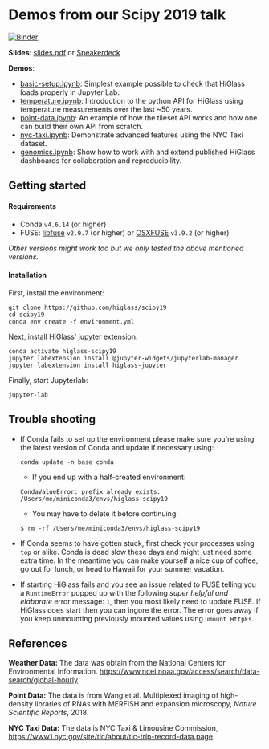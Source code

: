 # Demos from our Scipy 2019 talk

[![Binder](http://mybinder.org/badge.svg)](https://mybinder.org/v2/gh/higlass/scipy19/master?urlpath=lab)

**Slides**: [slides.pdf](slides.pdf) or [Speakerdeck](https://speakerdeck.com/flekschas/to-a-billion-and-beyond-how-to-visually-explore-compare-and-share-large-quantitative-datasets-with-higlass)

**Demos**:
- [basic-setup.ipynb](basic-setup.ipynb): Simplest example possible to check that HiGlass loads properly in Jupyter Lab.
- [temperature.ipynb](temperature.ipynb): Introduction to the python API for HiGlass using temperature measurements over the last \~50 years.
- [point-data.ipynb](point-data.ipynb): An example of how the tileset API works and how one can build their own API from scratch.
- [nyc-taxi.ipynb](nyc-taxi.ipynb): Demonstrate advanced features using the NYC Taxi dataset.
- [genomics.ipynb](genomics.ipynb): Show how to work with and extend published HiGlass dashboards for collaboration and reproducibility.

## Getting started

#### Requirements

- Conda `v4.6.14` (or higher)
- FUSE: [libfuse](https://github.com/libfuse/libfuse) `v2.9.7` (or higher) or [OSXFUSE](https://osxfuse.github.io/) `v3.9.2` (or higher)

_Other versions might work too but we only tested the above mentioned versions._

#### Installation

First, install the environment:

```
git clone https://github.com/higlass/scipy19
cd scipy19
conda env create -f environment.yml
```

Next, install HiGlass' jupyter extension:

```
conda activate higlass-scipy19
jupyter labextension install @jupyter-widgets/jupyterlab-manager
jupyter labextension install higlass-jupyter
```

Finally, start Jupyterlab:

```
jupyter-lab
```

## Trouble shooting

- If Conda fails to set up the environment please make sure you're using the latest version of Conda and update if necessary using:

   ```
   conda update -n base conda
   ```
   
   - If you end up with a half-created environment:
   
   ```
   CondaValueError: prefix already exists: /Users/me/miniconda3/envs/higlass-scipy19
   ```
   
   - You may have to delete it before continuing:
   
   ```
   $ rm -rf /Users/me/miniconda3/envs/higlass-scipy19
   ```

- If Conda seems to have gotten stuck, first check your processes using `top` or alike. Conda is dead slow these days and might just need some extra time. In the meantime you can make yourself a nice cup of coffee, go out for lunch, or head to Hawaii for your summer vacation.

- If starting HiGlass fails and you see an issue related to FUSE telling you a `RuntimeError` popped up with the following _super helpful and elaborate_ error message: `1`, then you most likely need to update FUSE. If HiGlass does start then you can ingore the error. The error goes away if you keep unmounting previously mounted values using `umount HttpFs`.

## References

**Weather Data:** The data was obtain from the National Centers for Environmental Information. https://www.ncei.noaa.gov/access/search/data-search/global-hourly

**Point Data:** The data is from Wang et al. Multiplexed imaging of high-density libraries of RNAs with MERFISH and expansion microscopy, _Nature Scientific Reports_, 2018.

**NYC Taxi Data:** The data is NYC Taxi & Limousine Commission, https://www1.nyc.gov/site/tlc/about/tlc-trip-record-data.page.
